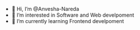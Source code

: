 - 👋 Hi, I’m @Anvesha-Nareda
- 👀 I’m interested in Software and Web develpoment 
- 🌱 I’m currently learning Frontend develpoment

